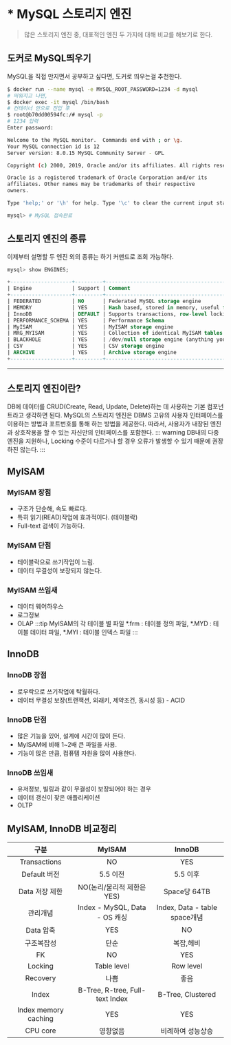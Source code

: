 # * MySQL 스토리지 엔진
> 많은 스토리지 엔진 중, 대표적인 엔진 두 가지에 대해 비교를 해보기로 한다.

## 도커로 MySQL띄우기
MySQL을 직접 만지면서 공부하고 싶다면, 도커로 띄우는걸 추천한다.
```bash
$ docker run --name mysql -e MYSQL_ROOT_PASSWORD=1234 -d mysql
# 띄워지고 나면,
$ docker exec -it mysql /bin/bash
# 컨테이너 안으로 진입 후
$ root@b70dd00594fc:/# mysql -p
# 1234 입력
Enter password:

Welcome to the MySQL monitor.  Commands end with ; or \g.
Your MySQL connection id is 12
Server version: 8.0.15 MySQL Community Server - GPL

Copyright (c) 2000, 2019, Oracle and/or its affiliates. All rights reserved.

Oracle is a registered trademark of Oracle Corporation and/or its
affiliates. Other names may be trademarks of their respective
owners.

Type 'help;' or '\h' for help. Type '\c' to clear the current input statement.

mysql> # MySQL 접속완료
```

## 스토리지 엔진의 종류
이제부터 설명할 두 엔진 외의 종류는 하기 커맨드로 조회 가능하다.
```sql
mysql> show ENGINES;

+--------------------+---------+----------------------------------------------------------------+--------------+------+------------+
| Engine             | Support | Comment                                                        | Transactions | XA   | Savepoints |
+--------------------+---------+----------------------------------------------------------------+--------------+------+------------+
| FEDERATED          | NO      | Federated MySQL storage engine                                 | NULL         | NULL | NULL       |
| MEMORY             | YES     | Hash based, stored in memory, useful for temporary tables      | NO           | NO   | NO         |
| InnoDB             | DEFAULT | Supports transactions, row-level locking, and foreign keys     | YES          | YES  | YES        |
| PERFORMANCE_SCHEMA | YES     | Performance Schema                                             | NO           | NO   | NO         |
| MyISAM             | YES     | MyISAM storage engine                                          | NO           | NO   | NO         |
| MRG_MYISAM         | YES     | Collection of identical MyISAM tables                          | NO           | NO   | NO         |
| BLACKHOLE          | YES     | /dev/null storage engine (anything you write to it disappears) | NO           | NO   | NO         |
| CSV                | YES     | CSV storage engine                                             | NO           | NO   | NO         |
| ARCHIVE            | YES     | Archive storage engine                                         | NO           | NO   | NO         |
+--------------------+---------+----------------------------------------------------------------+--------------+------+------------+
```

---

## 스토리지 엔진이란?
DB에 데이터를 CRUD(Create, Read, Update, Delete)하는 데 사용하는 기본 컴포넌트라고 생각하면 된다.
MySQL의 스토리지 엔진은 DBMS 고유의 사용자 인터페이스를 이용하는 방법과 포트번호를 통해 하는 방법을 제공한다. 따라서, 사용자가 내장된 엔진과 상호작용을 할 수 있는 자신만의 인터페이스를 포함한다. 
::: warning
DB내의 다중 엔진을 지원하나, Locking 수준이 다르거나 할 경우 오류가 발생할 수 있기 때문에 권장하진 않는다.
:::

## MyISAM
### MyISAM 장점
- 구조가 단순해, 속도 빠르다.
- 특히 읽기(READ)작업에 효과적이다. (테이블락)
- Full-text 검색이 가능하다.

### MyISAM 단점
- 테이블락으로 쓰기작업이 느림.
- 데이터 무결성이 보장되지 않는다.

### MyISAM 쓰임새
- 데이터 웨어하우스
- 로그정보
- OLAP
:::tip MyISAM의 각 테이블 별 파일
*.frm : 테이블 정의 파일, *.MYD : 테이블 데이터 파일, *.MYI : 테이블 인덱스 파일
:::

## InnoDB
### InnoDB 장점
- 로우락으로 쓰기작업에 탁월하다.
- 데이터 무결성 보장(트랜잭션, 외래키, 제약조건, 동시성 등) - ACID

### InnoDB 단점
- 많은 기능을 있어, 설계에 시간이 많이 든다.
- MyISAM에 비해 1~2배 큰 파일을 사용.
- 기능이 많은 만큼, 컴퓨템 자원을 많이 사용한다.

### InnoDB 쓰임새
- 유저정보, 빌링과 같이 무결성이 보장되어야 하는 경우
- 데이터 갱신이 잦은 애플리케이션
- OLTP

## MyISAM, InnoDB 비교정리
| 구분                 | MyISAM                          | InnoDB                        |
| :-:                  | :-:                             | :-:                           |
| Transactions         | NO                              | YES                           |
| Default 버전         | 5.5 이전                        | 5.5 이후                      |
| Data 저장 제한       | NO(논리/물리적 제한은 YES)      | Space당 64TB                  |
| 관리개념             | Index - MySQL, Data - OS 캐싱   | Index, Data - table space개념 |
| Data 압축            | YES                             | NO                            |
| 구조복잡성           | 단순                            | 복잡,헤비                     |
| FK                   | NO                              | YES                           |
| Locking              | Table level                     | Row level                     |
| Recovery             | 나쁨                            | 좋음                          |
| Index                | B-Tree, R-tree, Full-text Index | B-Tree, Clustered             |
| Index memory caching | YES                             | YES                           |
| CPU core             | 영향없음                        | 비례하여 성능상승             |

